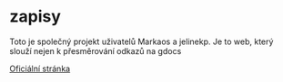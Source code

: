 # zapisy
Toto je společný projekt uživatelů Markaos a jelinekp.
Je to web, který slouží nejen k přesměrování odkazů na gdocs

[Oficiální stránka](http://zapisy.markaos.cz)
